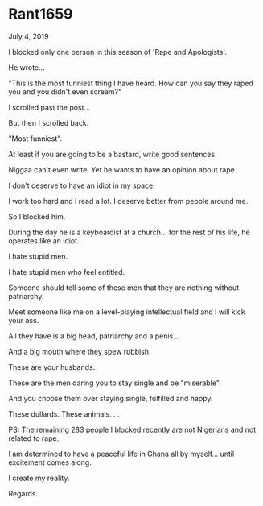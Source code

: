# Rant1659



July 4, 2019

I blocked only one person in this season of 'Rape and Apologists'.

He wrote...

"This is the most funniest thing I have heard. How can you say they raped you and you didn't even scream?"

I scrolled past the post...

But then I scrolled back.

"Most funniest".

At least if you are going to be a bastard, write good sentences.

Niggaa can't even write. Yet he wants to have an opinion about rape.

I don't deserve to have an idiot in my space. 

I work too hard and I read a lot. I deserve better from people around me.

So I blocked him.

During the day he is a keyboardist at a church... for the rest of his life, he operates like an idiot.

I hate stupid men.

I hate stupid men who feel entitled.

Someone should tell some of these men that they are nothing without patriarchy.

Meet someone like me on a level-playing intellectual field and I will kick your ass.

All they have is a big head, patriarchy and a penis... 

And a big mouth where they spew rubbish.

These are your husbands. 

These are the men daring you to stay single and be "miserable".

And you choose them over staying single, fulfilled and happy.

These dullards. These animals.
.
.

PS:
The remaining 283 people I blocked recently are not Nigerians and not related to rape.

I am determined to have a peaceful life in Ghana all by myself... until excitement comes along.

I create my reality.

Regards.